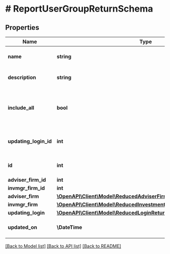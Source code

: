 # # ReportUserGroupReturnSchema

## Properties

Name | Type | Description | Notes
------------ | ------------- | ------------- | -------------
**name** | **string** | Report User Group Name |
**description** | **string** | Report User Group Description |
**include_all** | **bool** | Include all members of the firm by default in this group | [optional] [default to true]
**updating_login_id** | **int** | Login ID of user that updated this data |
**id** | **int** | Report User Group ID PK |
**adviser_firm_id** | **int** |  | [optional]
**invmgr_firm_id** | **int** |  | [optional]
**adviser_firm** | [**\OpenAPI\Client\Model\ReducedAdviserFirmReturnSchema**](ReducedAdviserFirmReturnSchema.md) |  | [optional]
**invmgr_firm** | [**\OpenAPI\Client\Model\ReducedInvestmentManagementReturnSchema**](ReducedInvestmentManagementReturnSchema.md) |  | [optional]
**updating_login** | [**\OpenAPI\Client\Model\ReducedLoginReturnSchema**](ReducedLoginReturnSchema.md) |  | [optional]
**updated_on** | **\DateTime** | Last updated time |

[[Back to Model list]](../../README.md#models) [[Back to API list]](../../README.md#endpoints) [[Back to README]](../../README.md)
